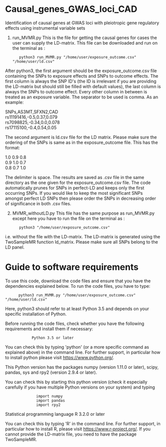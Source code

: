 # Causal_genes_GWAS_loci_CAD
  Identification of causal genes at GWAS loci with pleiotropic gene regulatory effects using instrumental variable sets
  

1. run_MVMR.py
  This is the file for getting the causal genes for cases the user can supply the LD-matrix. This file can be downloaded and run on the terminal as :
  
          python3 run_MVMR.py "/home/user/exposure_outcome.csv" "/home/user/ld.csv"
  
  
After python3, the first argument should be the exposure_outcome.csv file containing the SNPs to exposure effects and SNPs to outcome effects. The first column is always the SNP ID's (the ID is irrelevant if you are providing the LD-matrix but should still be filled with default values), the last column is always the SNPs to outcome effect. Every other column in between is treated as an exposure variable. The separator to be used is comma. As an example:



SNPs,AS3MT,SFXN2,CAD <br />
rs11191416,-0.5,0.37,0.079 <br />
rs7098825,-0.34,0.0,0.078 <br />
rs17115100,-0.4,0.54,0.05 




The second argument is ld.csv file for the LD matrix. Please make sure the ordering of the SNPs is same as in the exposure_outcome file. This has the format:


1.0 0.9 0.8 <br />
0.9 1.0 0.7 <br />
0.8 0.7 1.0 <br />



The delimiter is space. 
The results are saved as .csv file in the same directory as the one given for the exposure_outcome.csv file. 
The code automatically prunes for SNPs in perfect-LD and keeps only the first occurring SNPs. If you would like to keep the most significant SNPs amongst perfect LD SNPs then please order the SNPs in decreasing order of significance in both .csv files.


2. MVMR_withoutLD.py
This file has the same purpose as run_MVMR.py except here you have to run the file  on the terminal as : 


          python3 "/home/user/exposure_outcome.csv" 


i.e. without the file with the LD-matrix. The LD-matrix is generated using the TwoSampleMR function ld_matrix. Please make sure all SNPs belong to the LD panel.


# Guide to software requirements

To use this code, download the code files and ensure that you have the dependencies explained below. To run the code files, you have to type:

          python3 run_MVMR.py "/home/user/exposure_outcome.csv" "/home/user/ld.csv"

Here, python3 should refer to at least Python 3.5 and depends on your specific installation of Python.

Before running the code files, check whether you have the following requirements and install them if necessary:

                Python 3.5 or later

You can check this by typing 'python' (or a more specific command as explained above) in the command line. For further support, in particular how to install python please visit https://www.python.org/.


This Python version has the packages numpy (version 1.11.0 or later), scipy, pandas, sys and rpy2 (version 2.9.4 or later).

You can check this by starting this python version (check it especially carefully if you have multiple Python versions on your system) and typing
    
                  import numpy
                  import pandas 
                  import rpy2
 

Statistical programming language R 3.2.0 or later

You can check this by typing 'R' in the command line. For further support, in particular how to install R, please visit https://www.r-project.org/.
If you cannot provide the LD-matrix file, you need to have the package TwoSampleMR.
